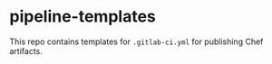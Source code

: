 # pipeline-templates

This repo contains templates for `.gitlab-ci.yml` for publishing Chef artifacts.
